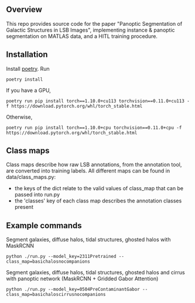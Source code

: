 ## Overview

This repo provides source code for the paper "Panoptic Segmentation of Galactic Structures in LSB Images", implementing instance & panoptic segmentation on MATLAS data, and a HITL training procedure.

## Installation

Install [poetry](https://python-poetry.org/docs/). Run
```
poetry install
```

If you have a GPU,
```
poetry run pip install torch==1.10.0+cu113 torchvision==0.11.0+cu113 -f https://download.pytorch.org/whl/torch_stable.html
```

Otherwise,
```
poetry run pip install torch==1.10.0+cpu torchvision==0.11.0+cpu -f https://download.pytorch.org/whl/torch_stable.html
```


## Class maps

Class maps describe how raw LSB annotations, from the annotation tool, are converted into training labels. All different maps can be found in data/class_maps.py:
- the keys of the dict relate to the valid values of class_map that can be passed into run.py
- the 'classes' key of each class map describes the annotation classes present

## Example commands

Segment galaxies, diffuse halos, tidal structures, ghosted halos with MaskRCNN
```
python ./run.py --model_key=2311Pretrained --class_map=basichalosnocompanions
```

Segment galaxies, diffuse halos, tidal structures, ghosted halos and cirrus with panoptic network (MaskRCNN + Gridded Gabor Attention)
```
python ./run.py --model_key=0504PreContaminantGabor --class_map=basichaloscirrusnocompanions
```
